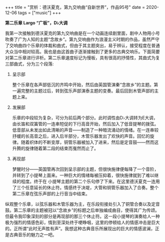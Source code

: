 +++
title = "赏析：德沃夏克，第九交响曲“自新世界”，作品95号"
date = 2020-12-06
tags = ["music"]
+++

**第二乐章 Largo “广板”，D♭大调**

<!--more-->

我第一次接触到德沃夏克的第九交响曲是在一个动画连续剧里面，剧中人物用小号吹奏了广为人知的主题“念故乡”。第九交响曲作为浪漫主义时期的作品，虽然严守了交响曲四个乐章的体裁和曲式，但由于其主题突出，易于辨认，接受程度在普通大众当中相对较高。我也是由这首曲子逐渐接触到了更多的古典交响乐。下面简要对第二乐章进行评析。第二乐章速度标记为慢板，具有很高的抒情性，其曲式为复三部曲式，分为三个段落:

1. 呈示部

    整个乐章在各声部低沉的齐鸣中开始，然后由英国管演秦“念故乡”的主题。第一遍完整的主题过后，转到弦乐声部演泰主题的变奏。最后回到木管声部的主题上来。

2. 发展部

    乐章的中段较为复杂，可分为前后两个部分。此时调性由D♭大调转为E大调，由长笛和双簧管的一连串短促的下行高音开始，然后加入了低音提琴的拨弦。低音部从未发出如此清晰的声音——制造了一种暗流涌动的情绪。在一连串较抒缓的长高音之后，进入后半部分，木管乐器发出了欢快的声音。回忆的旋律。随着织体的不断变厚，铜管乐器被加入了进来，然后是定音鼓——然而这升腾的旋律随着第二段的结束而戛然而止了。

3. 再现部

    梦醒时分——英国管再次回到呈示部的主题，但很快施律便每降了一个音阶，并转到了小提琴上面来。一种巨大的情绪每被压抑着，很快施律就到了难以继续的程度。终于在 小提琴主题的第二个乐句停了下来。在这里德沃夏克一连用了三个任意延长的休止符。情感终于决堤，大管和铜管乐器加入了合奏。整个第二乐章在弦乐声部的上行音当中结束。

纵观整个乐章，以弦乐器和木管乐器为主，在乐段衔接处引入了铜管合奏以及定音鼓。第二乐章的主题被冠以“念故乡”的标题之后单独编成曲目，使得其广为传颂。但最令我印象深刻的部分是再现部的那三个休止符。这一段小提琴的演奏给人一种极为强烈的情感色彩，情到至深处终于哽睁咽，这里的停顿给人的情感冲击是巨大的。正所谓“此时无声胜有声”。我想这种古典音乐所展现出的巨大的情感波澜，正是古典音乐的魅力之一吧。


